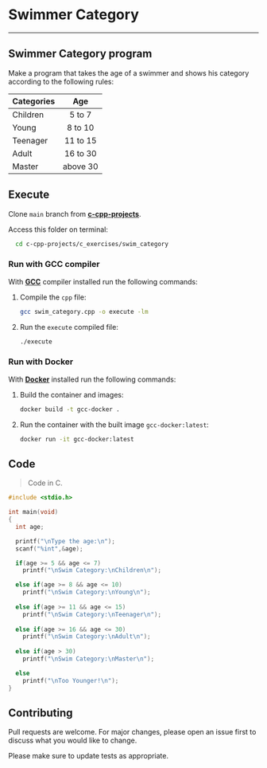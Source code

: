 # Swimmer Category

---

## Swimmer Category program

Make a program that takes the age of a swimmer and shows his category according to the following rules:

| Categories    | Age |
| ------------- |:-------------:|
| Children      | 5 to 7      |
| Young         | 8 to 10     |
| Teenager      | 11 to 15    |
| Adult         | 16 to 30    |
| Master        | above 30    |

## Execute

Clone `main` branch from [**c-cpp-projects**](https://github.com/joaohb07/c-cpp-projects).

Access this folder on terminal:

```bash
  cd c-cpp-projects/c_exercises/swim_category
```

### Run with GCC compiler

With [**GCC**](https://gcc.gnu.org/install/) compiler installed run the following commands:

1. Compile the `cpp` file:

    ```bash
    gcc swim_category.cpp -o execute -lm
    ```

2. Run the `execute` compiled file:

    ```bash
    ./execute
    ```

### Run with Docker

With [**Docker**](https://www.docker.com/) installed run the following commands:

1. Build the container and images:

    ```bash
    docker build -t gcc-docker .
    ```

2. Run the container with the built image `gcc-docker:latest`:

    ```bash
    docker run -it gcc-docker:latest
    ```

## Code

>Code in C.

```C
#include <stdio.h>

int main(void)
{
  int age;

  printf("\nType the age:\n");
  scanf("%int",&age);

  if(age >= 5 && age <= 7)
    printf("\nSwim Category:\nChildren\n");

  else if(age >= 8 && age <= 10)
    printf("\nSwim Category:\nYoung\n");
    
  else if(age >= 11 && age <= 15)
    printf("\nSwim Category:\nTeenager\n");
    
  else if(age >= 16 && age <= 30)
    printf("\nSwim Category:\nAdult\n");
    
  else if(age > 30)
    printf("\nSwim Category:\nMaster\n");

  else
    printf("\nToo Younger!\n");
}
```

## Contributing

Pull requests are welcome. For major changes, please open an issue first to discuss what you would like to change.

Please make sure to update tests as appropriate.
